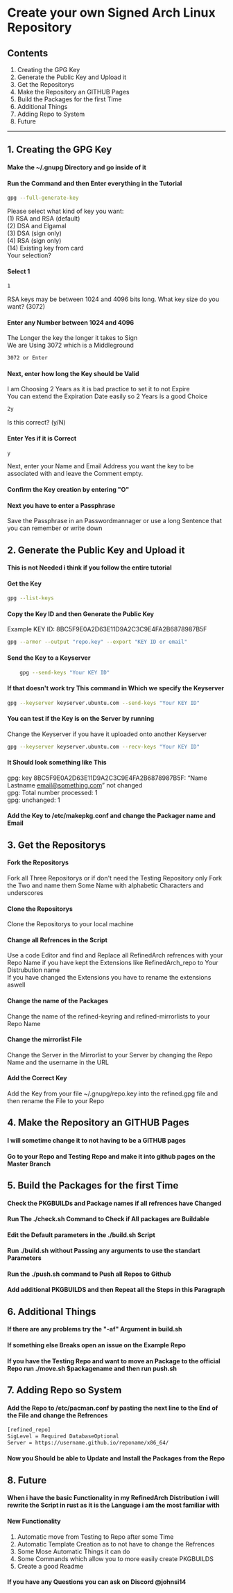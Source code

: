 # Create your own Signed Arch Linux Repository

## Contents

1. Creating the GPG Key
2. Generate the Public Key and Upload it
3. Get the Repositorys
4. Make the Repository an GITHUB Pages
5. Build the Packages for the first Time
6. Additional Things
7. Adding Repo to System
8. Future

---

## 1. Creating the GPG Key

#### Make the ~/.gnupg Directory and go inside of it

#### Run the Command and then Enter everything in the Tutorial

```bash
gpg --full-generate-key
```

Please select what kind of key you want:  
(1) RSA and RSA (default)  
(2) DSA and Elgamal  
(3) DSA (sign only)  
(4) RSA (sign only)  
(14) Existing key from card  
Your selection?  

#### Select 1

```bash
1
```

RSA keys may be between 1024 and 4096 bits long. What key size do you want? (3072)

#### Enter any Number between 1024 and 4096

The Longer the key the longer it takes to Sign  
We are Using 3072 which is a Middleground

```bash
3072 or Enter
```

#### Next, enter how long the Key should be Valid

I am Choosing 2 Years as it is bad practice to set it to not Expire  
You can extend the Expiration Date easily so 2 Years is a good Choice

```bash
2y
```

Is this correct? (y/N)

#### Enter Yes if it is Correct

```bash
y
```

Next, enter your Name and Email Address you want the key to be associated with and leave the Comment empty.

#### Confirm the Key creation by entering "O"

#### Next you have to enter a Passphrase

Save the Passphrase  in an Passwordmannager or use a long Sentence that you can remember or write down

## 2. Generate the Public Key and Upload it

#### This is not Needed i think if you follow the entire tutorial

#### Get the Key

```bash
gpg --list-keys
```

#### Copy the Key ID and then Generate the Public Key

Example KEY ID: 8BC5F9E0A2D63E11D9A2C3C9E4FA2B6878987B5F

```bash
gpg --armor --output "repo.key" --export "KEY ID or email"
```

#### Send the Key to a Keyserver

```bash
    gpg --send-keys "Your KEY ID"
```

#### If that doesn't work try This command in Which we specify the Keyserver

```bash
gpg --keyserver keyserver.ubuntu.com --send-keys "Your KEY ID"
```

#### You can test if the Key is on the Server by running

Change the Keyserver if you have it uploaded onto another Keyserver

```bash
gpg --keyserver keyserver.ubuntu.com --recv-keys "Your KEY ID"
```

#### It Should look something like This

gpg: key 8BC5F9E0A2D63E11D9A2C3C9E4FA2B6878987B5F: “Name Lastname <email@something.com>” not changed  
gpg: Total number processed: 1  
gpg: unchanged: 1  

#### Add the Key to /etc/makepkg.conf and change the Packager name and Email

## 3. Get the Repositorys

#### Fork the Repositorys

Fork all Three Repositorys or if don't need the Testing Repository only Fork the Two and name them Some Name with alphabetic Characters and underscores

#### Clone the Repositorys

Clone the Repositorys to your local machine

#### Change all Refrences in the Script

Use a code Editor and find and Replace all RefinedArch refrences with your Repo Name if you have kept the Extensions like RefinedArch_repo to Your Distrubution name  
If you have changed the Extensions you have to rename the extensions aswell

#### Change the name of the Packages

Change the name of the refined-keyring and refined-mirrorlists to your Repo Name  

#### Change the mirrorlist File

Change the Server in the Mirrorlist to your Server by changing the Repo Name and the username in the URL

#### Add the Correct Key

Add the Key from your file ~/.gnupg/repo.key into the refined.gpg file and then rename the File to your Repo

## 4. Make the Repository an GITHUB Pages

#### I will sometime change it to not having to be a GITHUB pages

#### Go to your Repo and Testing Repo and make it into github pages on the Master Branch

## 5. Build the Packages for the first Time

#### Check the PKGBUILDs and Package names if all refrences have Changed

#### Run The ./check.sh Command to Check if All packages are Buildable

#### Edit the Default parameters in the ./build.sh Script

#### Run ./build.sh without Passing any arguments to use the standart Parameters

#### Run the ./push.sh command to Push all Repos to Github

#### Add additional PKGBUILDS and then Repeat all the Steps in this Paragraph

## 6. Additional Things

#### If there are any problems try the "-af" Argument in build.sh

#### If something else Breaks open an issue on the Example Repo

#### If you have the Testing Repo and want to move an Package to the official Repo run ./move.sh $packagename and then run push.sh

## 7. Adding Repo so System

#### Add the Repo to /etc/pacman.conf by pasting the next line to the End of the File and change the Refrences

```bash
[refined_repo]
SigLevel = Required DatabaseOptional
Server = https://username.github.io/reponame/x86_64/
```

#### Now you Should be able to Update and Install the Packages from the Repo

## 8. Future

#### When i have the basic Functionality in my RefinedArch Distribution i will rewrite the Script in rust as it is the Language i am the most familiar with

#### New Functionality

1. Automatic move from Testing to Repo after some Time
2. Automatic Template Creation as to not have to change the Refrences
3. Some Mose Automatic Things it can do
4. Some Commands which allow you to more easily create PKGBUILDS
5. Create a good Readme

#### If you have any Questions you can ask on Discord  @johnsi14
